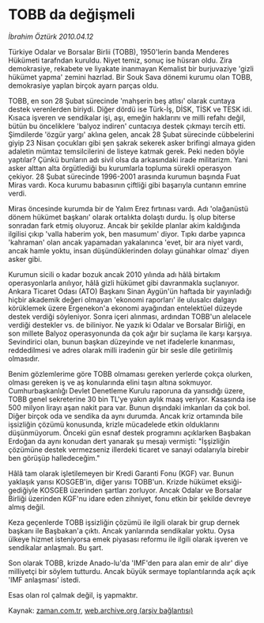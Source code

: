 # TOBB da değişmeli

*İbrahim Öztürk 2010.04.12*

<tr><td class="metin" colspan="2" style="padding-top: 20px; padding-left: 5px; ">Türkiye Odalar ve Borsalar Birlii (TOBB), 1950'lerin banda Menderes Hükümeti tarafndan kuruldu. Niyet temiz, sonuç ise hüsran oldu. Zira demokrasiye, rekabete ve liyakate inanmayan Kemalist bir burjuvaziye 'gizli hükümet yapma' zemini hazrlad. Bir Souk Sava dönemi kurumu olan TOBB, demokrasiye yaplan birçok ayarn parças oldu.</td></tr><tr><td class="metin" colspan="2" style="padding-top: 20px; padding-left: 5px; "><p>TOBB, en son 28 Şubat sürecinde 'mahşerin beş atlısı' olarak cuntaya destek verenlerden biriydi. Diğer dördü ise Türk-İş, DİSK, TİSK ve TESK idi. Kısaca işveren ve sendikalar işi, aşı, emeğin haklarını ve milli refahı değil, bütün bu önceliklere 'balyoz indiren' cuntacıya destek çıkmayı tercih etti. Şimdilerde 'özgür yargı' aklına gelen, ancak 28 Şubat sürecinde cübbelerini giyip 23 Nisan çocukları gibi şen şakrak sekerek asker brifingi almaya giden adaletin mümtaz temsilcilerini de listeye katmak gerek. Peki neden böyle yaptılar? Çünkü bunların adı sivil olsa da arkasındaki irade militarizm. Yani asker alttan alta örgütlediği bu kurumlarla topluma sürekli operasyon çekiyor. 28 Şubat sürecinde 1996-2001 arasında kurumun başında Fuat Miras vardı. Koca kurumu babasının çiftliği gibi başarıyla cuntanın emrine verdi.
<p>Miras öncesinde kurumda bir de Yalım Erez fırtınası vardı. Adı 'olağanüstü dönem hükümet başkanı' olarak ortalıkta dolaştı durdu. İş olup biterse sonradan fark etmiş oluyoruz. Ancak bir şekilde planlar akim kaldığında ilgilisi çıkıp 'valla haberim yok, ben masumum' diyor. Tıpkı darbe yapınca 'kahraman' olan ancak yapamadan yakalanınca 'evet, bir ara niyet vardı, ancak hamle yoktu, insan düşündüklerinden dolayı günahkar olmaz' diyen asker gibi.
<p>Kurumun sicili o kadar bozuk ancak 2010 yılında adı hâlâ birtakım operasyonlarla anılıyor, hâlâ gizli hükümet gibi davranmakla suçlanıyor. Ankara Ticaret Odası (ATO) Başkanı Sinan Aygün'ün haftada bir yayınladığı hiçbir akademik değeri olmayan 'ekonomi raporları' ile ulusalcı dalgayı körüklemek üzere Ergenekon'a ekonomi ayağından entelektüel düzeyde destek verdiği söyleniyor. Sonra içeri alınması, ardından TOBB'un alelacele verdiği destekler vs. de biliniyor. Ne yazık ki Odalar ve Borsalar Birliği, en son millete Balyoz operasyonunda da çok ağır bir suçlama ile karşı karşıya. Sevindirici olan, bunun başkan düzeyinde ve net ifadelerle kınanması, reddedilmesi ve adres olarak milli iradenin gür bir sesle dile getirilmiş olmasıdır.
<p>Benim gözlemlerime göre TOBB olmaması gereken yerlerde çokça olurken, olması gereken iş ve aş konularında elini taşın altına sokmuyor. Cumhurbaşkanlığı Devlet Denetleme Kurulu raporuna da yansıdığı üzere, TOBB genel sekreterine 30 bin TL'ye yakın aylık maaş veriyor. Kasasında ise 500 milyon lirayı aşan nakit para var. Bunun dışındaki imkanları da çok bol. Diğer birçok oda ve sendika da aynı durumda. Ancak kriz ortamında bile işsizliğin çözümü konusunda, krizle mücadelede etkin olduklarını düşünmüyorum. Önceki gün esnaf destek programını açıklarken Başbakan Erdoğan da aynı konudan dert yanarak şu mesajı vermişti: "İşşizliğin çözümüne destek vermezseniz illerdeki ticaret ve sanayi odalarıyla birebir ben görüşüp halledeceğim."
<p>Hâlâ tam olarak işletilemeyen bir Kredi Garanti Fonu (KGF) var. Bunun yaklaşık yarısı KOSGEB'in, diğer yarısı TOBB'un. Krizde hükümet eksiği-gediğiyle KOSGEB üzerinden şartları zorluyor. Ancak Odalar ve Borsalar Birliği üzerinden KGF'nu idare eden zihniyet, fonu etkin bir şekilde devreye almış değil.
<p>Keza geçenlerde TOBB işsizliğin çözümü ile ilgili olarak bir grup dernek başkanı ile Başbakan'a çıktı. Ancak yanlarında sendikalar yoktu. Oysa ülkeye hizmet isteniyorsa emek piyasası reformu ile ilgili olarak işveren ve sendikalar anlaşmalı. Bu şart.
<p>Son olarak TOBB, krizde Anado-lu'da 'IMF'den para alan emir de alır' diye milliyetçi bir söylem tutturdu. Ancak büyük sermaye toplantılarında açık açık 'IMF anlaşması' istedi.
<p>Esas olan rol çalmak değil, iş yapmaktır.<br/></p></p></p></p></p></p></p></p></td></tr>

Kaynak: [zaman.com.tr](http://zaman.com.tr/yazar.do?yazino=972134), [web.archive.org (arşiv bağlantısı)](http://web.archive.org/web/20100413230935/http://zaman.com.tr:80/yazar.do?yazino=972134)
